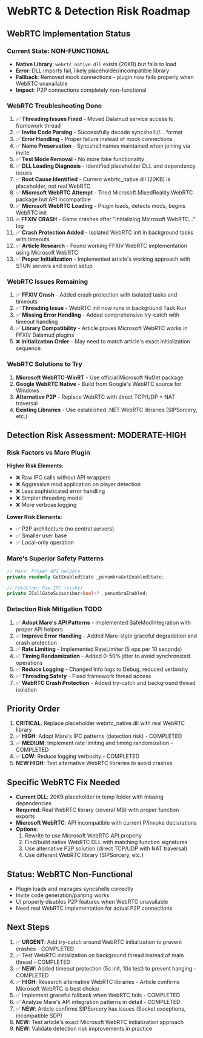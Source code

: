 # WebRTC & Detection Risk Roadmap

## WebRTC Implementation Status

### Current State: NON-FUNCTIONAL
- **Native Library**: `webrtc_native.dll` exists (20KB) but fails to load
- **Error**: DLL imports fail, likely placeholder/incompatible library
- **Fallback**: Removed mock connections - plugin now fails properly when WebRTC unavailable
- **Impact**: P2P connections completely non-functional

### WebRTC Troubleshooting Done
1. ✅ **Threading Issues Fixed** - Moved Dalamud service access to framework thread
2. ✅ **Invite Code Parsing** - Successfully decode syncshell://... format
3. ✅ **Error Handling** - Proper failure instead of mock connections
4. ✅ **Name Preservation** - Syncshell names maintained when joining via invite
5. ✅ **Test Mode Removal** - No more fake functionality
6. ✅ **DLL Loading Diagnosis** - Identified placeholder DLL and dependency issues
7. ✅ **Root Cause Identified** - Current webrtc_native.dll (20KB) is placeholder, not real WebRTC
8. ✅ **Microsoft WebRTC Attempt** - Tried Microsoft.MixedReality.WebRTC package but API incompatible
9. ✅ **Microsoft WebRTC Loading** - Plugin loads, detects mods, begins WebRTC init
10. 🔥 **FFXIV CRASH** - Game crashes after "Initializing Microsoft WebRTC..." log
11. ✅ **Crash Protection Added** - Isolated WebRTC init in background tasks with timeouts
12. ✅ **Article Research** - Found working FFXIV WebRTC implementation using Microsoft WebRTC
13. ✅ **Proper Initialization** - Implemented article's working approach with STUN servers and event setup

### WebRTC Issues Remaining
1. ✅ **FFXIV Crash** - Added crash protection with isolated tasks and timeouts
2. ✅ **Threading Issue** - WebRTC init now runs in background Task.Run
3. ✅ **Missing Error Handling** - Added comprehensive try-catch with timeout handling
4. ✅ **Library Compatibility** - Article proves Microsoft WebRTC works in FFXIV Dalamud plugins
5. ❌ **Initialization Order** - May need to match article's exact initialization sequence

### WebRTC Solutions to Try
1. **Microsoft WebRTC-WinRT** - Use official Microsoft NuGet package
2. **Google WebRTC Native** - Build from Google's WebRTC source for Windows
3. **Alternative P2P** - Replace WebRTC with direct TCP/UDP + NAT traversal
4. **Existing Libraries** - Use established .NET WebRTC libraries (SIPSorcery, etc.)

## Detection Risk Assessment: MODERATE-HIGH

### Risk Factors vs Mare Plugin
**Higher Risk Elements:**
- ❌ Raw IPC calls without API wrappers
- ❌ Aggressive mod application on player detection
- ❌ Less sophisticated error handling
- ❌ Simpler threading model
- ❌ More verbose logging

**Lower Risk Elements:**
- ✅ P2P architecture (no central servers)
- ✅ Smaller user base
- ✅ Local-only operation

### Mare's Superior Safety Patterns
```csharp
// Mare: Proper API helpers
private readonly GetEnabledState _penumbraGetEnabledState;

// FyteClub: Raw IPC (risky)
private ICallGateSubscriber<bool>? _penumbraEnabled;
```

### Detection Risk Mitigation TODO
1. ✅ **Adopt Mare's API Patterns** - Implemented SafeModIntegration with proper API helpers
2. ✅ **Improve Error Handling** - Added Mare-style graceful degradation and crash protection
3. ✅ **Rate Limiting** - Implemented RateLimiter (5 ops per 10 seconds)
4. ✅ **Timing Randomization** - Added 0-50% jitter to avoid synchronized operations
5. ✅ **Reduce Logging** - Changed Info logs to Debug, reduced verbosity
6. ✅ **Threading Safety** - Fixed framework thread access
7. ✅ **WebRTC Crash Protection** - Added try-catch and background thread isolation

## Priority Order
1. **CRITICAL**: Replace placeholder webrtc_native.dll with real WebRTC library
2. ✅ **HIGH**: Adopt Mare's IPC patterns (detection risk) - COMPLETED
3. ✅ **MEDIUM**: Implement rate limiting and timing randomization - COMPLETED
4. ✅ **LOW**: Reduce logging verbosity - COMPLETED
5. **NEW HIGH**: Test alternative WebRTC libraries to avoid crashes

## Specific WebRTC Fix Needed
- **Current DLL**: 20KB placeholder in temp folder with missing dependencies
- **Required**: Real WebRTC library (several MB) with proper function exports
- **Microsoft WebRTC**: API incompatible with current P/Invoke declarations
- **Options**: 
  1. Rewrite to use Microsoft WebRTC API properly
  2. Find/build native WebRTC DLL with matching function signatures
  3. Use alternative P2P solution (direct TCP/UDP with NAT traversal)
  4. Use different WebRTC library (SIPSorcery, etc.)

## Status: WebRTC Non-Functional
- Plugin loads and manages syncshells correctly
- Invite code generation/parsing works
- UI properly disables P2P features when WebRTC unavailable
- Need real WebRTC implementation for actual P2P connections

## Next Steps
1. ✅ **URGENT**: Add try-catch around WebRTC initialization to prevent crashes - COMPLETED
2. ✅ Test WebRTC initialization on background thread instead of main thread - COMPLETED
3. ✅ **NEW**: Added timeout protection (5s init, 10s test) to prevent hanging - COMPLETED
3. ✅ **HIGH**: Research alternative WebRTC libraries - Article confirms Microsoft WebRTC is best choice
4. ✅ Implement graceful fallback when WebRTC fails - COMPLETED
5. ✅ Analyze Mare's API integration patterns in detail - COMPLETED
6. ✅ **NEW**: Article confirms SIPSorcery has issues (Socket exceptions, incompatible SDP)
7. **NEW**: Test article's exact Microsoft WebRTC initialization approach
8. **NEW**: Validate detection risk improvements in practice